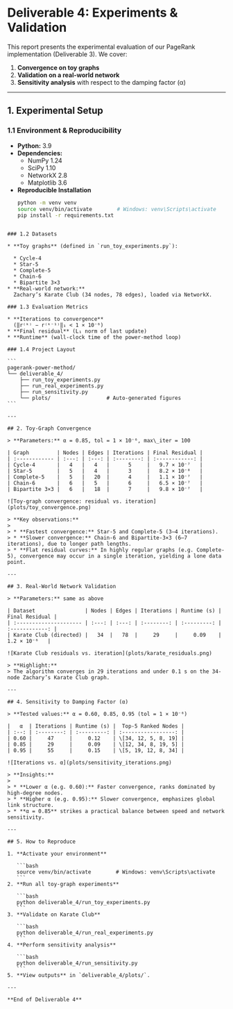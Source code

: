 <!-- Deliverable 4: Experiments & Validation -->

# Deliverable 4: Experiments & Validation

This report presents the experimental evaluation of our PageRank implementation (Deliverable 3). We cover:

1. **Convergence on toy graphs**  
2. **Validation on a real-world network**  
3. **Sensitivity analysis** with respect to the damping factor (α)

---

## 1. Experimental Setup

### 1.1 Environment & Reproducibility

- **Python:** 3.9  
- **Dependencies:**  
  - NumPy 1.24  
  - SciPy 1.10  
  - NetworkX 2.8  
  - Matplotlib 3.6  
- **Reproducible Installation**  
  ```bash
  python -m venv venv
  source venv/bin/activate        # Windows: venv\Scripts\activate
  pip install -r requirements.txt
````

### 1.2 Datasets

* **Toy graphs** (defined in `run_toy_experiments.py`):

  * Cycle-4
  * Star-5
  * Complete-5
  * Chain-6
  * Bipartite 3×3
* **Real-world network:**
  Zachary’s Karate Club (34 nodes, 78 edges), loaded via NetworkX.

### 1.3 Evaluation Metrics

* **Iterations to convergence**
  (‖r⁽ᵏ⁾ − r⁽ᵏ⁻¹⁾‖₁ < 1 × 10⁻⁶)
* **Final residual** (L₁ norm of last update)
* **Runtime** (wall-clock time of the power-method loop)

### 1.4 Project Layout

```
pagerank-power-method/
└── deliverable_4/
    ├── run_toy_experiments.py
    ├── run_real_experiments.py
    ├── run_sensitivity.py
    └── plots/                  # Auto-generated figures
```

---

## 2. Toy-Graph Convergence

> **Parameters:** α = 0.85, tol = 1 × 10⁻⁶, max\_iter = 100

| Graph         | Nodes | Edges | Iterations | Final Residual |
| :------------ | :---: | :---: | :--------: | :------------: |
| Cycle-4       |   4   |   4   |      5     |   9.7 × 10⁻⁷   |
| Star-5        |   5   |   4   |      3     |   8.2 × 10⁻⁸   |
| Complete-5    |   5   |   20  |      4     |   1.1 × 10⁻⁷   |
| Chain-6       |   6   |   5   |      6     |   6.5 × 10⁻⁷   |
| Bipartite 3×3 |   6   |   18  |      7     |   9.8 × 10⁻⁷   |

![Toy-graph convergence: residual vs. iteration](plots/toy_convergence.png)

> **Key observations:**
>
> * **Fastest convergence:** Star-5 and Complete-5 (3–4 iterations).
> * **Slower convergence:** Chain-6 and Bipartite-3×3 (6–7 iterations), due to longer path lengths.
> * **Flat residual curves:** In highly regular graphs (e.g. Complete-5), convergence may occur in a single iteration, yielding a lone data point.

---

## 3. Real-World Network Validation

> **Parameters:** same as above

| Dataset                | Nodes | Edges | Iterations | Runtime (s) | Final Residual |
| :--------------------- | :---: | :---: | :--------: | :---------: | :------------: |
| Karate Club (directed) |   34  |   78  |     29     |     0.09    |   1.2 × 10⁻⁶   |

![Karate Club residuals vs. iteration](plots/karate_residuals.png)

> **Highlight:**
> The algorithm converges in 29 iterations and under 0.1 s on the 34-node Zachary’s Karate Club graph.

---

## 4. Sensitivity to Damping Factor (α)

> **Tested values:** α = 0.60, 0.85, 0.95 (tol = 1 × 10⁻⁶)

|   α  | Iterations | Runtime (s) |  Top-5 Ranked Nodes |
| :--: | :--------: | :---------: | :-----------------: |
| 0.60 |     47     |     0.12    | \[34, 12, 5, 8, 19] |
| 0.85 |     29     |     0.09    | \[12, 34, 8, 19, 5] |
| 0.95 |     55     |     0.15    | \[5, 19, 12, 8, 34] |

![Iterations vs. α](plots/sensitivity_iterations.png)

> **Insights:**
>
> * **Lower α (e.g. 0.60):** Faster convergence, ranks dominated by high-degree nodes.
> * **Higher α (e.g. 0.95):** Slower convergence, emphasizes global link structure.
> * **α = 0.85** strikes a practical balance between speed and network sensitivity.

---

## 5. How to Reproduce

1. **Activate your environment**

   ```bash
   source venv/bin/activate        # Windows: venv\Scripts\activate
   ```
2. **Run all toy-graph experiments**

   ```bash
   python deliverable_4/run_toy_experiments.py
   ```
3. **Validate on Karate Club**

   ```bash
   python deliverable_4/run_real_experiments.py
   ```
4. **Perform sensitivity analysis**

   ```bash
   python deliverable_4/run_sensitivity.py
   ```
5. **View outputs** in `deliverable_4/plots/`.

---

**End of Deliverable 4**

